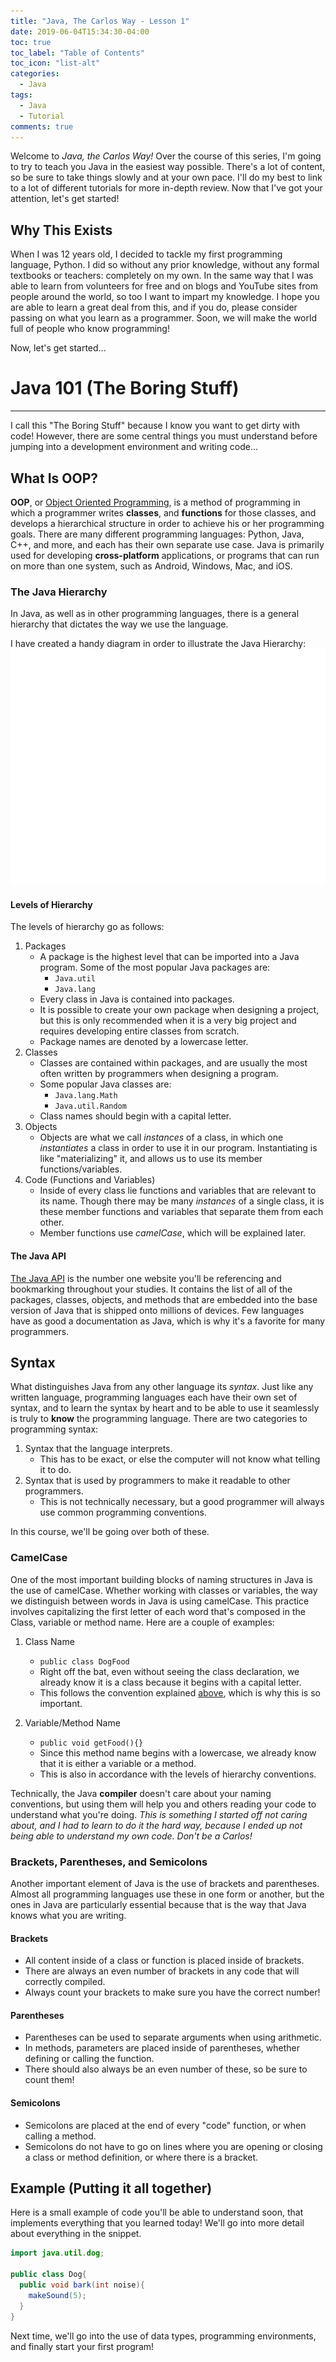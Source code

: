 ```yaml
---
title: "Java, The Carlos Way - Lesson 1"
date: 2019-06-04T15:34:30-04:00
toc: true
toc_label: "Table of Contents"
toc_icon: "list-alt"
categories:
  - Java
tags:
  - Java
  - Tutorial
comments: true
---
```

Welcome to *Java, the Carlos Way!* Over the course of this series, I'm going to try to teach you Java in the easiest way possible. There's a lot of content, so be sure to take things slowly and at your own pace. I'll do my best to link to a lot of different tutorials for more in-depth review. Now that I've got your attention, let's get started!

## Why This Exists
When I was 12 years old, I decided to tackle my first programming language, Python. I did so without any prior knowledge, without any formal textbooks or teachers: completely on my own. In the same way that I was able to learn from volunteers for free and on blogs and YouTube sites from people around the world, so too I want to impart my knowledge. I hope you are able to learn a great deal from this, and if you do, please consider passing on what you learn as a programmer. Soon, we will make the world full of people who know programming!

Now, let's get started...

# Java 101 (The Boring Stuff)

***

I call this "The Boring Stuff" because I know you want to get dirty with code! However, there are some central things you must understand before jumping into a development environment and writing code...

## What Is OOP?
**OOP**, or [Object Oriented Programming](https://en.wikipedia.org/wiki/Object-oriented_programming), is a method of programming in which a programmer writes **classes**, and **functions** for those classes, and develops a hierarchical structure in order to achieve his or her programming goals. There are many different programming languages: Python, Java, C++, and more, and each has their own separate use case. Java is primarily used for developing **cross-platform** applications, or programs that can run on more than one system, such as Android, Windows, Mac, and iOS.

### The Java Hierarchy
In Java, as well as in other programming languages, there is a general hierarchy that dictates the way we use the language.

I have created a handy diagram in order to illustrate the Java Hierarchy:
![The Java Hierarchy.](https://github.com/LeoSaucedo/blog/raw/master/assets/images/TheJavaHierarchy.png)

#### Levels of Hierarchy
The levels of hierarchy go as follows:
1. Packages
    - A package is the highest level that can be imported into a Java program. Some of the most popular Java packages are:
      - `Java.util`
      - `Java.lang`
    - Every class in Java is contained into packages.
    - It is possible to create your own package when designing a project, but this is only recommended when it is a very big project and requires developing entire classes from scratch.
    - Package names are denoted by a lowercase letter.
2. Classes
    - Classes are contained within packages, and are usually the most often written by programmers when designing a program.
    - Some popular Java classes are:
      - `Java.lang.Math`
      - `Java.util.Random`
    - Class names should begin with a capital letter.
3. Objects
    - Objects are what we call *instances* of a class, in which one *instantiates* a class in order to use it in our program. Instantiating is like "materializing" it, and allows us to use its member functions/variables.
4. Code (Functions and Variables)
    - Inside of every class lie functions and variables that are relevant to its name. Though there may be many *instances* of a single class, it is these member functions and variables that separate them from each other.
    - Member functions use *camelCase*, which will be explained later.

#### The Java API
[The Java API](https://docs.oracle.com/en/java/javase/11/docs/api/index.html) is the number one website you'll be referencing and bookmarking throughout your studies. It contains the list of all of the packages, classes, objects, and methods that are embedded into the base version of Java that is shipped onto millions of devices. Few languages have as good a documentation as Java, which is why it's a favorite for many programmers.

## Syntax
What distinguishes Java from any other language its *syntax*. Just like any written language, programming languages each have their own set of syntax, and to learn the syntax by heart and to be able to use it seamlessly is truly to **know** the programming language. There are two categories to programming syntax:

1. Syntax that the language interprets.
    - This has to be exact, or else the computer will not know what telling it to do.
2. Syntax that is used by programmers to make it readable to other programmers.
    - This is not technically necessary, but a good programmer will always use common programming conventions.

In this course, we'll be going over both of these.

### CamelCase
One of the most important building blocks of naming structures in Java is the use of camelCase. Whether working with classes or variables, the way we distinguish between words in Java is using camelCase. This practice involves capitalizing the first letter of each word that's composed in the Class, variable or method name. Here are a couple of examples:
1. Class Name
    - `public class DogFood`
    - Right off the bat, even without seeing the class declaration, we already know it is a class because it begins with a capital letter.
    - This follows the convention explained [above](#levels-of-hierarchy), which is why this is so important.

2. Variable/Method Name
    - `public void getFood(){}`
    - Since this method name begins with a lowercase, we already know that it is either a variable or a method.
    - This is also in accordance with the levels of hierarchy conventions.

Technically, the Java **compiler** doesn't care about your naming conventions, but using them will help you and others reading your code to understand what you're doing. *This is something I started off not caring about, and I had to learn to do it the hard way, because I ended up not being able to understand my own code. Don't be a Carlos!*

### Brackets, Parentheses, and Semicolons
Another important element of Java is the use of brackets and parentheses. Almost all programming languages use these in one form or another, but the ones in Java are particularly essential because that is the way that Java knows what you are writing.

#### Brackets
- All content inside of a class or function is placed inside of brackets.
- There are always an even number of brackets in any code that will correctly compiled.
- Always count your brackets to make sure you have the correct number!

#### Parentheses
- Parentheses can be used to separate arguments when using arithmetic.
- In methods, parameters are placed inside of parentheses, whether defining or calling the function.
- There should also always be an even number of these, so be sure to count them!

#### Semicolons
- Semicolons are placed at the end of every "code" function, or when calling a method.
- Semicolons do not have to go on lines where you are opening or closing a class or method definition, or where there is a bracket.

## Example (Putting it all together)
Here is a small example of code you'll be able to understand soon, that implements everything that you learned today! We'll go into more detail about everything in the snippet.

```java
import java.util.dog;

public class Dog{
  public void bark(int noise){
    makeSound(5);
  }
}
```

Next time, we'll go into the use of data types, programming environments, and finally start your first program!
